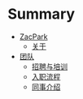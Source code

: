 # Summary

* [ZacPark]()
    * [关于](about.md)
* [团队]()
    * [招聘与培训](newbie.md)
    * [入职流程](on-boarding.md)
    * [同事介绍](resume.md)